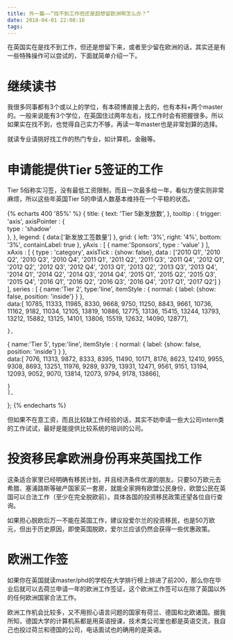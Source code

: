 ```yaml
---
title: 外一篇——“找不到工作但还是超想留欧洲啊怎么办？”
date: 2018-04-01 22:08:16
tags:
---
```

在英国实在是找不到工作，但还是想留下来，或者至少留在欧洲的话，其实还是有一些特殊操作可以尝试的，下面就简单介绍一下。
<!--more-->
# 继续读书
我很多同事都有3个或以上的学位，有本硕博直接上去的，也有本科+两个master的。一般来说能有3个学位，在英国住过两年左右，找工作时会有把握很多。所以如果实在找不到，也觉得自己实力不够，再读一年master也是非常划算的选择。

就读专业请挑好找工作的热门专业，如计算机，金融等。

# 申请能提供Tier 5签证的工作
Tier 5俗称实习签，没有最低工资限制，而且一次最多给一年，看似方便实则非常麻烦，所以这些年英国Tier 5的申请人数基本维持在一个平稳的状态。

{% echarts 400 '85%' %}
{
    title: {
        text: 'Tier 5新发放数',
    },
    tooltip : {
        trigger: 'axis',
        axisPointer : {            
            type : 'shadow'        
        },
    },
    legend: {
        data:['新发放工签数量']
    },
    grid: {
        left: '3%',
        right: '4%',
        bottom: '3%',
        containLabel: true
    },
    yAxis : [
        {
            name:'Sponsors',
            type : 'value'
        }
    ],
    xAxis : [
        {
            type : 'category',
            axisTick : {show: false},
            data : ['2010 Q1', '2010 Q2', '2010 Q3', '2010 Q4',
       '2011 Q1', '2011 Q2', '2011 Q3', '2011 Q4', '2012 Q1', '2012 Q2',
       '2012 Q3', '2012 Q4', '2013 Q1', '2013 Q2', '2013 Q3', '2013 Q4',
       '2014 Q1', '2014 Q2', '2014 Q3', '2014 Q4', '2015 Q1', '2015 Q2',
       '2015 Q3', '2015 Q4', '2016 Q1', '2016 Q2', '2016 Q3', '2016 Q4',
       '2017 Q1', '2017 Q2']
        }
    ],
    series : [
    {
            name:'Tier 2',
            type:'line',
            itemStyle : {
                normal: {
                    label: {show: false, position: 'inside'}
                }
            },         
            data:[ 10785, 11333, 11985, 8330, 9668, 9750, 11250,
       8843, 9661, 10736, 11162, 9182, 11034, 12105, 13819, 10886, 12775,
       13136, 15415, 13244, 13793, 13212, 15882, 13125, 14101, 13806,
       15519, 12632, 14090, 12877],


    },
 {
            name:'Tier 5',
            type:'line',
            itemStyle : {
                normal: {
                    label: {show: false, position: 'inside'}
                }
            },         
            data:[ 7076, 11313, 9872, 8333, 8395, 11490, 10171,
       8176, 8623, 12410, 9955, 9308, 8693, 13251, 11976, 9289, 9379,
       13931, 12471, 9561, 9151, 13194, 12093, 9052, 9070, 13814, 12073,
       9794, 9178, 13866],


    }
    ],
};
{% endecharts %}


但如果不在意工资，而且比较缺工作经验的话，其实不妨申请一些大公司intern类的工作试试，最好是能提供比较系统的培训的公司。

# 投资移民拿欧洲身份再来英国找工作
这条适合家里已经明确有移民计划，并且经济条件优渥的朋友。只要50万欧元去希腊、塞浦路斯等破产国家买一套房，就能全家拥有欧盟公民身份，欧盟公民在英国可以合法工作（至少在完全脱欧前）。具体各国的投资移民政策还望各位自行查询。

如果担心脱欧后万一不能在英国工作，建议投爱尔兰的投资移民，也是50万欧元，但出于历史原因，即使英国脱欧，爱尔兰应该仍然会获得一些优惠政策。

# 欧洲工作签
如果你在英国就读master/phd的学校在大学排行榜上排进了前200，那么你在毕业后就可以去荷兰申请一年的欧洲工作签证，这个欧洲工作签可以在除了英国以外的任何欧洲国家合法工作。

欧洲工作机会比较多，又不用担心语言问题的国家有荷兰、德国和北欧诸国。据我所知，德国大学的计算机系都是用英语授课，技术类公司里也都是英语交流，我自己也投过荷兰和德国的公司，电话面试也的确用的是英语。



